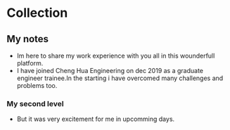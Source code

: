 # Collection

## My notes


- Im here to share my work experience with you all in this wounderfull platform.
- I have joined  Cheng Hua Engineering on dec 2019 as a graduate engineer trainee.In the starting i have overcomed many challenges and problems too. 

### My second level
- But it was very excitement for me in upcomming days.
